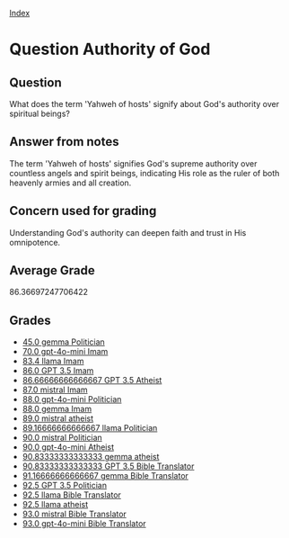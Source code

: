 
[Index](../../index.md)
# Question Authority of God
## Question
What does the term 'Yahweh of hosts' signify about God's authority over spiritual beings?

## Answer from notes
The term 'Yahweh of hosts' signifies God's supreme authority over countless angels and spirit beings, indicating His role as the ruler of both heavenly armies and all creation.

## Concern used for grading
Understanding God's authority can deepen faith and trust in His omnipotence.

## Average Grade
86.36697247706422

## Grades
 * [45.0 gemma Politician](../answers/gemma_Politician/Authority_of_God.md)
 * [70.0 gpt-4o-mini Imam](../answers/gpt-4o-mini_Imam/Authority_of_God.md)
 * [83.4 llama Imam](../answers/llama_Imam/Authority_of_God.md)
 * [86.0 GPT 3.5 Imam](../answers/GPT_3.5_Imam/Authority_of_God.md)
 * [86.66666666666667 GPT 3.5 Atheist](../answers/GPT_3.5_Atheist/Authority_of_God.md)
 * [87.0 mistral Imam](../answers/mistral_Imam/Authority_of_God.md)
 * [88.0 gpt-4o-mini Politician](../answers/gpt-4o-mini_Politician/Authority_of_God.md)
 * [88.0 gemma Imam](../answers/gemma_Imam/Authority_of_God.md)
 * [89.0 mistral atheist](../answers/mistral_atheist/Authority_of_God.md)
 * [89.16666666666667 llama Politician](../answers/llama_Politician/Authority_of_God.md)
 * [90.0 mistral Politician](../answers/mistral_Politician/Authority_of_God.md)
 * [90.0 gpt-4o-mini Atheist](../answers/gpt-4o-mini_Atheist/Authority_of_God.md)
 * [90.83333333333333 gemma atheist](../answers/gemma_atheist/Authority_of_God.md)
 * [90.83333333333333 GPT 3.5 Bible Translator](../answers/GPT_3.5_Bible_Translator/Authority_of_God.md)
 * [91.16666666666667 gemma Bible Translator](../answers/gemma_Bible_Translator/Authority_of_God.md)
 * [92.5 GPT 3.5 Politician](../answers/GPT_3.5_Politician/Authority_of_God.md)
 * [92.5 llama Bible Translator](../answers/llama_Bible_Translator/Authority_of_God.md)
 * [92.5 llama atheist](../answers/llama_atheist/Authority_of_God.md)
 * [93.0 mistral Bible Translator](../answers/mistral_Bible_Translator/Authority_of_God.md)
 * [93.0 gpt-4o-mini Bible Translator](../answers/gpt-4o-mini_Bible_Translator/Authority_of_God.md)
